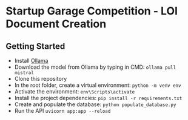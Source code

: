 # Startup Garage Competition - LOI Document Creation

## Getting Started  
  
- Install [Ollama](https://ollama.com/download/windows)  
- Download the model from Ollama by typing in CMD: `ollama pull mistral`  
- Clone this repository  
- In the root folder, create a virtual environment: 
`python -m venv env`  
- Activate the environment: 
`env\Scripts\activate`  
- Install the project dependencies: `pip install -r requirements.txt`  
- Create and populate the database: `python populate_database.py`  
- Run the API `uvicorn app:app --reload` 